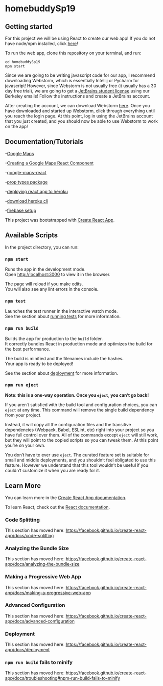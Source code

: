 # homebuddySp19

## Getting started
For this project we will be using React to create our web app! If you do not have node/npm installed, click [here](https://www.npmjs.com/get-npm)!

To run the web app, clone this repository on your terminal, and run:
```
cd homebuddySp19
npm start
```

Since we are going to be writing javascript code for our app, I recommend downloading Webstorm, which is essentially Intellij or Pycharm for javascript! However, since Webstorm is not usually free (it usually has a 30 day free trial), we are going to get a [JetBrains student license](https://www.jetbrains.com/student/) using our Berkeley emails! Follow the instructions and create a JetBrains account.

After creating the account, we can download Webstorm [here](https://www.jetbrains.com/webstorm/download/#section=mac). Once you have downloaded and started up Webstorm, click through everything until you reach the login page. At this point, log in using the JetBrains account that you just created, and you should now be able to use Webstorm to work on the app!

## Documentation/Tutorials
-[Google Maps](https://developers.google.com/maps/documentation/javascript/tutorial)

-[Creating a Google Maps React Component](https://www.fullstackreact.com/articles/how-to-write-a-google-maps-react-component/)

-[google-maps-react](https://www.npmjs.com/package/google-maps-react)

-[prop types package](https://www.npmjs.com/package/prop-types)

-[deploying react app to heroku](https://dev.to/smithmanny/deploy-your-react-app-to-heroku-2b6f)

-[download heroku cli](https://devcenter.heroku.com/articles/heroku-cli)

-[firebase setup](https://firebase.google.com/docs/web/setup)


This project was bootstrapped with [Create React App](https://github.com/facebook/create-react-app).

## Available Scripts

In the project directory, you can run:

### `npm start`

Runs the app in the development mode.<br>
Open [http://localhost:3000](http://localhost:3000) to view it in the browser.

The page will reload if you make edits.<br>
You will also see any lint errors in the console.

### `npm test`

Launches the test runner in the interactive watch mode.<br>
See the section about [running tests](https://facebook.github.io/create-react-app/docs/running-tests) for more information.

### `npm run build`

Builds the app for production to the `build` folder.<br>
It correctly bundles React in production mode and optimizes the build for the best performance.

The build is minified and the filenames include the hashes.<br>
Your app is ready to be deployed!

See the section about [deployment](https://facebook.github.io/create-react-app/docs/deployment) for more information.

### `npm run eject`

**Note: this is a one-way operation. Once you `eject`, you can’t go back!**

If you aren’t satisfied with the build tool and configuration choices, you can `eject` at any time. This command will remove the single build dependency from your project.

Instead, it will copy all the configuration files and the transitive dependencies (Webpack, Babel, ESLint, etc) right into your project so you have full control over them. All of the commands except `eject` will still work, but they will point to the copied scripts so you can tweak them. At this point you’re on your own.

You don’t have to ever use `eject`. The curated feature set is suitable for small and middle deployments, and you shouldn’t feel obligated to use this feature. However we understand that this tool wouldn’t be useful if you couldn’t customize it when you are ready for it.

## Learn More

You can learn more in the [Create React App documentation](https://facebook.github.io/create-react-app/docs/getting-started).

To learn React, check out the [React documentation](https://reactjs.org/).

### Code Splitting

This section has moved here: https://facebook.github.io/create-react-app/docs/code-splitting

### Analyzing the Bundle Size

This section has moved here: https://facebook.github.io/create-react-app/docs/analyzing-the-bundle-size

### Making a Progressive Web App

This section has moved here: https://facebook.github.io/create-react-app/docs/making-a-progressive-web-app

### Advanced Configuration

This section has moved here: https://facebook.github.io/create-react-app/docs/advanced-configuration

### Deployment

This section has moved here: https://facebook.github.io/create-react-app/docs/deployment

### `npm run build` fails to minify

This section has moved here: https://facebook.github.io/create-react-app/docs/troubleshooting#npm-run-build-fails-to-minify
